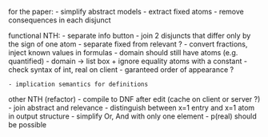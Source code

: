
for the paper:
    - simplify abstract models
        - extract fixed atoms
        - remove consequences in each disjunct

functional NTH:
    - separate info button
    - join 2 disjuncts that differ only by the sign of one atom
    - separate fixed from relevant ?
    - convert fractions, inject known values in formulas
    - domain should still have atoms (e.g. quantified)
    - domain -> list box + ignore equality atoms with a constant
    - check syntax of int, real on client
    - garanteed order of appearance ?

    - implication semantics for definitions

other NTH (refactor)
    - compile to DNF after edit (cache on client or server ?)
    - join abstract and relevance
    - distinguish between x=1 entry and x=1 atom in output structure
    - simplify Or, And with only one element
    - p(real) should be possible